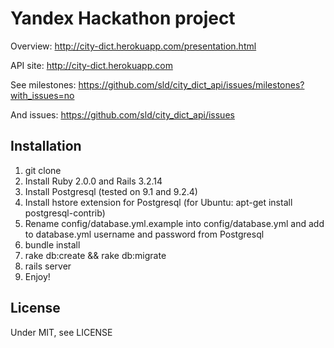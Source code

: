 # Yandex Hackathon project

Overview: http://city-dict.herokuapp.com/presentation.html

API site: http://city-dict.herokuapp.com

See milestones: https://github.com/sld/city_dict_api/issues/milestones?with_issues=no

And issues: https://github.com/sld/city_dict_api/issues


## Installation

1. git clone
1. Install Ruby 2.0.0 and Rails 3.2.14
1. Install Postgresql (tested on 9.1 and 9.2.4)
2. Install hstore extension for Postgresql (for Ubuntu: apt-get install postgresql-contrib)
3. Rename config/database.yml.example into config/database.yml and add to database.yml 
username and password from Postgresql
4. bundle install
5. rake db:create && rake db:migrate
6. rails server
7. Enjoy!

## License
Under MIT, see LICENSE
